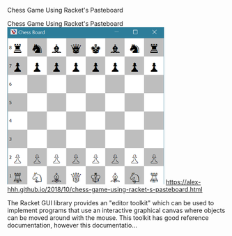 Chess Game Using Racket's Pasteboard

Chess Game Using Racket's Pasteboard
![](../_resources/bd1bd9eb5ad9c785a0a366722688b349.png)
https://alex-hhh.github.io/2018/10/chess-game-using-racket-s-pasteboard.html

The Racket GUI library provides an "editor toolkit" which can be used to implement programs that use an interactive graphical canvas where objects can be moved around with the mouse. This toolkit has good reference documentation, however this documentatio...